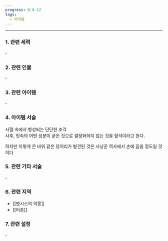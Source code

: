 ```yaml
---
progress: 0.0.12
tags:
  - 아이템
---
```

---
### 1. 관련 세력 
\-

### 2. 관련 인물
 \-

### 3. 관련 아이템
\-

### 4. 아이템 서술
사혈 속에서 형성되는 단단한 조각  
사후, 핏속의 어떤 성분이 굳은 것으로 결정화하지 않는 것을 혈석이라고 한다.  
  
하지만 이렇게 큰 바위 같은 덩어리가 발견된 것은 사냥꾼 역사에서 손에 꼽을 정도일 것이다

### 5. 관련 기타 서술
\-

### 6. 관련 지역
- [[멘시스의 악몽]]
- [[어촌]]

### 7. 관련 설정
\-